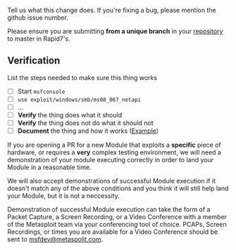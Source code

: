 
Tell us what this change does. If you're fixing a bug, please mention
the github issue number.

Please ensure you are submitting **from a unique branch** in your [repository](https://github.com/rapid7/metasploit-framework/pull/11086#issuecomment-445506416) to master in Rapid7's.

## Verification

List the steps needed to make sure this thing works

- [ ] Start `msfconsole`
- [ ] `use exploit/windows/smb/ms08_067_netapi`
- [ ] ...
- [ ] **Verify** the thing does what it should
- [ ] **Verify** the thing does not do what it should not
- [ ] **Document** the thing and how it works ([Example](https://github.com/rapid7/metasploit-framework/blob/master/documentation/modules/post/multi/gather/aws_keys.md))

If you are opening a PR for a new Module that exploits a **specific** piece of hardware, or requires a **very** complex testing environment, we will need a demonstration of your module executing correctly in order to land your Module in a reasonable time. 

We will also accept demonstrations of successful Module execution if it doesn't match any of the above conditions and you think it will still help land your Module, but it is not a neccessity. 

Demonstration of successful Module execution can take the form of a Packet Capture, a Screen Recording, or a Video Conference with a member of the Metasploit team via your conferencing tool of choice. PCAPs, Screen Recordings, or times you are available for a Video Conference should be sent to [msfdev@metaspolit.com](mailto:msfdev@metaspolit.com).

